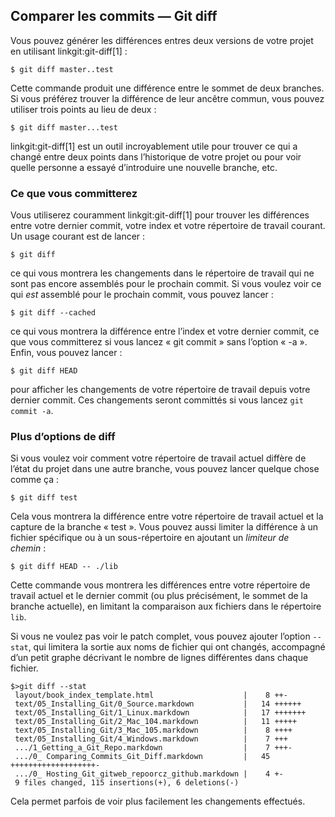 ## Comparer les commits — Git diff ##

Vous pouvez générer les différences entres deux versions de votre projet
en utilisant linkgit:git-diff[1] :

    $ git diff master..test

Cette commande produit une différence entre le sommet de deux branches.
Si vous préférez trouver la différence de leur ancêtre commun,
vous pouvez utiliser trois points au lieu de deux :

    $ git diff master...test

linkgit:git-diff[1] est un outil incroyablement utile pour trouver
ce qui a changé entre deux points dans l’historique de votre projet ou
pour voir quelle personne a essayé d’introduire une nouvelle
branche, etc.

### Ce que vous committerez ###

Vous utiliserez couramment linkgit:git-diff[1] pour trouver les différences
entre votre dernier commit, votre index et votre répertoire de travail
courant. Un usage courant est de lancer :
    
    $ git diff

ce qui vous montrera les changements dans le répertoire de travail
qui ne sont pas encore assemblés pour le prochain commit.
Si vous voulez voir ce qui _est_ assemblé pour le prochain commit,
vous pouvez lancer :

    $ git diff --cached

ce qui vous montrera la différence entre l’index et votre dernier commit,
ce que vous committerez si vous lancez « git commit » sans l’option « -a ».
Enfin, vous pouvez lancer :

    $ git diff HEAD

pour afficher les changements de votre répertoire de travail depuis
votre dernier commit. Ces changements seront committés si vous lancez
`git commit -a`.

### Plus d’options de diff ###

Si vous voulez voir comment votre répertoire de travail actuel diffère de
l’état  du projet dans une autre branche, vous pouvez lancer quelque chose
comme ça :

    $ git diff test

Cela vous montrera la différence entre votre répertoire de travail actuel
et la capture de la branche « test ». Vous pouvez aussi limiter la
différence à un fichier spécifique ou à un sous-répertoire en ajoutant
un *limiteur de chemin* :

    $ git diff HEAD -- ./lib

Cette commande vous montrera les différences entre votre répertoire de
travail actuel et le dernier commit (ou plus précisément, le sommet de
la branche actuelle), en limitant la comparaison aux fichiers dans le
répertoire `lib`.

Si vous ne voulez pas voir le patch complet, vous pouvez ajouter
l’option `--stat`, qui limitera la sortie aux noms de fichier qui ont
changés, accompagné d’un petit graphe décrivant le nombre de lignes
différentes dans chaque fichier.

    $>git diff --stat
     layout/book_index_template.html                    |    8 ++-
     text/05_Installing_Git/0_Source.markdown           |   14 ++++++
     text/05_Installing_Git/1_Linux.markdown            |   17 +++++++
     text/05_Installing_Git/2_Mac_104.markdown          |   11 +++++
     text/05_Installing_Git/3_Mac_105.markdown          |    8 ++++
     text/05_Installing_Git/4_Windows.markdown          |    7 +++
     .../1_Getting_a_Git_Repo.markdown                  |    7 +++-
     .../0_ Comparing_Commits_Git_Diff.markdown         |   45 +++++++++++++++++++-
     .../0_ Hosting_Git_gitweb_repoorcz_github.markdown |    4 +-
     9 files changed, 115 insertions(+), 6 deletions(-)

Cela permet parfois de voir plus facilement les changements effectués.
